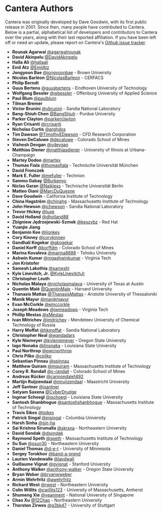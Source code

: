 # Cantera Authors

Cantera was originally developed by Dave Goodwin, with its first public release
in 2001. Since then, many people have contributed to Cantera. Below is a
partial, alphabetical list of developers and contributors to Cantera over the
years, along with their last reported affiliation. If you have been left off or need an
update, please report on Cantera's
[Github issue tracker](https://github.com/Cantera/cantera/issues).

- **Rounak Agarwal** [@agarwalrounak](https://github.com/agarwalrounak)
- **David Akinpelu** [@DavidAkinpelu](https://github.com/DavidAkinpelu)
- **Halla Ali** [@hallaali](https://github.com/hallaali)
- **Emil Atz** [@EmilAtz](https://github.com/EmilAtz)
- **Jongyoon Bae** [@jongyoonbae](https://github.com/jongyoonbae) - Brown University
- **Nicolas Barléon** [@NicolasBarleon](https://github.com/NicolasBarleon) - CERFACS
- **Philip Berndt**
- **Guus Bertens** [@guusbertens](https://github.com/guusbertens) - Eindhoven University of Technology
- **Wolfgang Bessler** [@wbessler](https://github.com/wbessler) - Offenburg University of Applied Science
- **Paul Blum** [@paulblum](https://github.com/paulblum)
- **Tilman Bremer**
- **Victor Brunini** [@vbrunini](https://github.com/vbrunini) - Sandia National Laboratory
- **Bang-Shiuh Chen** [@BangShiuh](https://github.com/BangShiuh) - Purdue University
- **Parker Clayton** [@parkerclayton](https://github.com/parkerclayton)
- **Ryan Crisanti** [@rcrisanti](https://github.com/rcrisanti)
- **Nicholas Curtis** [@arghdos](https://github.com/arghdos)
- **Tim Dawson** [@TimothyEDawson](https://github.com/TimothyEDawson) - CFD Research Corporation
- **Steven DeCaluwe** [@decaluwe](https://github.com/decaluwe) - Colorado School of Mines
- **Vishesh Devgan** [@vdevgan](https://github.com/vdevgan)
- **Matthias Diener** [@matthiasdiener](https://github.com/matthiasdiener) - University of Illinois at Urbana-Champaign
- **Martey Dodoo** [@martey](https://github.com/martey)
- **Thomas Fiala** [@thomasfiala](https://github.com/thomasfiala) - Technische Universität München
- **David Fronczek**
- **Mark E. Fuller** [@mefuller](https://github.com/mefuller) - Technion
- **Sammo Gabay** [@Burkenyo](https://github.com/Burkenyo)
- **Niclas Garan** [@Naikless](https://github.com/Naikless) - Technische Universität Berlin
- **Matteo Giani** [@MarcDuQuesne](https://github.com/MarcDuQuesne)
- **Dave Goodwin** - California Institute of Technology
- **China Hagström** [@chinahg](https://github.com/chinahg) - Massachusetts Institute of Technology
- **John Hewson** [@jchewson](https://github.com/jchewson) - Sandia National Laboratory
- **Trevor Hickey** [@luxe](https://github.com/luxe)
- **David Holland** [@dholland88](https://github.com/dholland88)
- **Zbigniew Jędrzejewski-Szmek** [@keszybz](https://github.com/keszybz) - Red Hat
- **Yuanjie Jiang**
- **Benjamin Kee** [@lionkey](https://github.com/lionkey)
- **Cory Kinney** [@corykinney](https://github.com/corykinney)
- **Gandhali Kogekar** [@gkogekar](https://github.com/gkogekar)
- **Daniel Korff** [@korffdm](https://github.com/korffdm) - Colorado School of Mines
- **Marina Kovaleva** [@marina8888](https://github.com/marina8888) - Tohoku University
- **Ashwin Kumar** [@mgashwinkumar](https://github.com/mgashwinkumar) - Virginia Tech
- **Jon Kristofer**
- **Samesh Lakothia** [@sameshl](https://github.com/sameshl)
- **Kyle Linevitch, Jr.** [@KyleLinevitchJr](https://github.com/KyleLinevitchJr)
- **Christopher Leuth**
- **Nicholas Malaya** [@nicholasmalaya](https://github.com/nicholasmalaya) - University of Texas at Austin
- **Quentin Malé** [@QuentinMale](https://github.com/QuentinMale) - Harvard University
- **Thanasis Mattas** [@ThanasisMattas](https://github.com/ThanasisMattas) - Aristotle University of Thessaloniki
- **Manik Mayur** [@manikmayur](https://github.com/manikmayur)
- **Evan McCorkle** [@emccorkle](https://github.com/emccorkle)
- **Joseph Meadows** [@jwmeadows](https://github.com/jwmeadows) - Virginia Tech
- **Phillip Mestas** [@xMestas](https://github.com/xMestas)
- **Ivan Mitrichev** [@imitrichev](https://github.com/imitrichev) - Mendeleev University of Chemical Technology of Russia
- **Harry Moffat** [@hkmoffat](https://github.com/hkmoffat) - Sandia National Laboratory
- **Christopher Neal** [@wandadars](https://github.com/wandadars)
- **Kyle Niemeyer** [@kyleniemeyer](https://github.com/kyleniemeyer) - Oregon State University
- **Iago Nonaka** [@itnonaka](https://github.com/itnonaka) - Louisiana State University
- **Paul Northrop** [@pwcnorthrop](https://github.com/pwcnorthrop)
- **Chris Pilko** [@cpilko](https://github.com/cpilko)
- **Sebastian Pinnau** [@spinnau](https://github.com/spinnau)
- **Matthew Quiram** [@mquiram](https://github.com/mquiram) - Massachusetts Institute of Technology
- **Corey R. Randall** [@c-randall](https://github.com/c-randall) - Colorado School of Mines
- **Andreas Rücker** [@cannondale1492](https://github.com/cannondale1492)
- **Martijn Ruijzendaal** [@mruijzendaal](https://github.com/mruijzendaal) - Maastricht University
- **Jeff Santner** [@jsantner](https://github.com/jsantner)
- **Satyam Saxena** [@CyberDrudge](https://github.com/CyberDrudge)
- **Ingmar Schoegl** [@ischoegl](https://github.com/ischoegl) - Louisiana State University
- **Santosh Shanbhogue** [@santoshshanbhogue](https://github.com/santoshshanbhogue) - Massachusetts Institute of Technology
- **Travis Sikes** [@tsikes](https://github.com/tsikes)
- **Patrick Singal** [@pjsingal](https://github.com/pjsingal) - Columbia University
- **Harsh Sinha** [@sin-ha](https://github.com/sin-ha)
- **Sai Krishna Sirumalla** [@skrsna](https://github.com/skrsna) - Northeastern University
- **David Sondak** [@dsondak](https://github.com/dsondak)
- **Raymond Speth** [@speth](https://github.com/speth) - Massachusetts Institute of Technology
- **Su Sun** [@ssun30](https://github.com/ssun30) - Northeastern University
- **Daniel Thomas** [@d-e-t](https://github.com/d-e-t) - University of Minnesota
- **Sergey Torokhov** [@band-a-prend](https://github.com/band-a-prend)
- **Laurien Vandewalle** [@lavdwall](https://github.com/lavdwall)
- **Guillaume Vignat** [@gvignat](https://github.com/gvignat) - Stanford University
- **Anthony Walker** [@anthony-walker](https://github.com/anthony-walker) - Oregon State University
- **Bryan Weber** [@bryanwweber](https://github.com/bryanwweber)
- **Armin Wehrfritz** [@awehrfritz](https://github.com/awehrfritz)
- **Richard West** [@rwest](https://github.com/rwest) - Northeastern University
- **Colin Willits** [@cwillits123](https://github.com/cwillits123) - University of Massachusetts, Amherst
- **Shumeng Xie** [@yeanment](https://github.com/yeanment) - National University of Singapore
- **Chao Xu** [@12Chao](https://github.com/12Chao) - Northeastern University
- **Thorsten Zirwes** [@g3bk47](https://github.com/g3bk47) - University of Stuttgart
